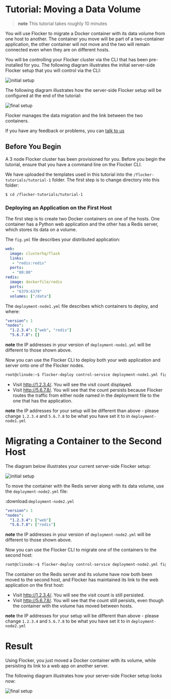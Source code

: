 # Tutorial: Moving a Data Volume

> **note** This tutorial takes roughly 10 minutes

You will use Flocker to migrate a Docker container with its data volume from one host to another.
The container you move will be part of a two-container application, the other container will not move and the two will remain connected even when they are on different hosts.

You will be controlling your Flocker cluster via the CLI that has been pre-installed for you.
The following diagram illustrates the initial server-side Flocker setup that you will control via the CLI:

![initial setup](images/flocker-tutorial-initial-setup.svg "In the initial server-side Flocker setup there are two servers, one of which has two Docker containers running; one container is a running a web application, the other has a Redis database with a volume.")

The following diagram illustrates how the server-side Flocker setup will be configured at the end of the tutorial:

![final setup](images/flocker-tutorial-final-setup.svg "Following the completion of this tutorial the server-side Flocker setup will be configured with the web application still running within a container on the first server, while the Redis server with a volume is running on the second server.")

Flocker manages the data migration and the link between the two containers.

If you have any feedback or problems, you can [talk to us](https://clusterhq.com/about/)

## Before You Begin
A 3 node Flocker cluster has been provisioned for you.  Before you begin the tutorial, ensure that you have a command line on the Flocker CLI.

We have uploaded the templates used in this tutorial into the `/flocker-tutorials/tutorial-1` folder.  The first step is to change directory into this folder:

```bash
$ cd /flocker-tutorials/tutorial-1
```

### Deploying an Application on the First Host
The first step is to create two Docker containers on one of the hosts.
One container has a Python web application and the other has a Redis server, which stores its data on a volume.

The `fig.yml` file describes your distributed application:

```yaml
web:
  image: clusterhq/flask
  links:
   - "redis:redis"
  ports:
   - "80:80"
redis:
  image: dockerfile/redis
  ports:
   - "6379:6379"
  volumes: ["/data"]
```

The `deployment-node1.yml` file describes which containers to deploy, and where:

```yaml
"version": 1
"nodes":
  "1.2.3.4": ["web", "redis"]
  "5.6.7.8": []

```

**note** the IP addresses in your version of `deployment-node1.yml` will be different to those shown above.

Now you can use the Flocker CLI to deploy both your web application and server onto one of the Flocker nodes.

```bash
root@clinode:~$ flocker-deploy control-service deployment-node1.yml fig.yml
```

* Visit http://1.2.3.4/.
  You will see the visit count displayed.
* Visit http://5.6.7.8/.
  You will see that the count persists because Flocker routes the traffic from either node named in the deployment file to the one that has the application.

**note** the IP addresses for your setup will be different than above - please change `1.2.3.4` and `5.6.7.8` to be what you have set it to in `deployment-node1.yml`

Migrating a Container to the Second Host
========================================

The diagram below illustrates your current server-side Flocker setup:

![initial setup](images/flocker-tutorial-initial-setup.svg "In the server-side Flocker setup there are two servers, one of which has two Docker containers running; one container is a running a web application, the other has a Redis database with a volume.")

To move the container with the Redis server along with its data volume, use the `deployment-node2.yml` file:

:download:`deployment-node2.yml`

```yaml
"version": 1
"nodes":
  "1.2.3.4": ["web"]
  "5.6.7.8": ["redis"]
```

**note** the IP addresses in your version of `deployment-node2.yml` will be different to those shown above.

Now you can use the Flocker CLI to migrate one of the containers to the second host:

```bash
root@clinode:~$ flocker-deploy control-service deployment-node2.yml fig.yml
```

The container on the Redis server and its volume have now both been moved to the second host, and Flocker has maintained its link to the web application on the first host:

* Visit http://1.2.3.4/.
  You will see the visit count is still persisted.
* Visit http://5.6.7.8/.
  You will see that the count still persists, even though the container with the volume has moved between hosts.

**note** the IP addresses for your setup will be different than above - please change `1.2.3.4` and `5.6.7.8` to be what you have set it to in `deployment-node2.yml`

Result
======

Using Flocker, you just moved a Docker container with its volume, while persisting its link to a web app on another server.

The following diagram illustrates how your server-side Flocker setup looks now:

![final setup](images/flocker-tutorial-final-setup.svg "The web application is still running within a container on the first server, while the Redis server with a volume is now running on the second server.")